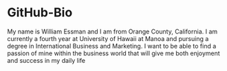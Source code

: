 # GitHub-Bio
My name is William Essman and I am from Orange County, California.
I am currently a fourth year at University of Hawaii at Manoa and pursuing a degree in International Business and Marketing.
I want to be able to find a passion of mine within the business world that will give me both enjoyment and success in my daily life
